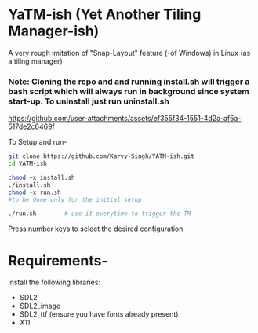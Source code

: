 # YaTM-ish (Yet Another Tiling Manager-ish)
A very rough imitation of "Snap-Layout" feature (-of Windows) in Linux (as a tiling manager)

### Note: Cloning the repo and and running install.sh will trigger a bash script which will always run in background since system start-up. To uninstall just run uninstall.sh

https://github.com/user-attachments/assets/ef355f34-1551-4d2a-af5a-517de2c6469f



To Setup and run-
```bash
git clone https://github.com/Karvy-Singh/YATM-ish.git
cd YATM-ish
```
```bash
chmod +x install.sh
./install.sh
chmod +x run.sh
#to be done only for the initial setup
```
```bash
./run.sh        # use it everytime to trigger the TM
```
Press number keys to select the desired configuration
# Requirements-
install the following libraries:
* SDL2
* SDL2_image
* SDL2_ttf (ensure you have fonts already present)
* X11
